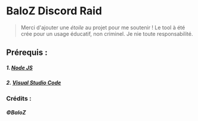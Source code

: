 # BaloZ Discord Raid
> Merci d'ajouter une *étoile* au projet pour me soutenir !
> Le tool à été crée pour un usage éducatif, non criminel. Je nie toute responsabilité.

## Prérequis : 
##### 1. [Node JS](https://nodejs.org/en/download/)
##### 2. [Visual Studio Code](https://code.visualstudio.com/Download)


### Crédits : 
##### ©BaloZ
